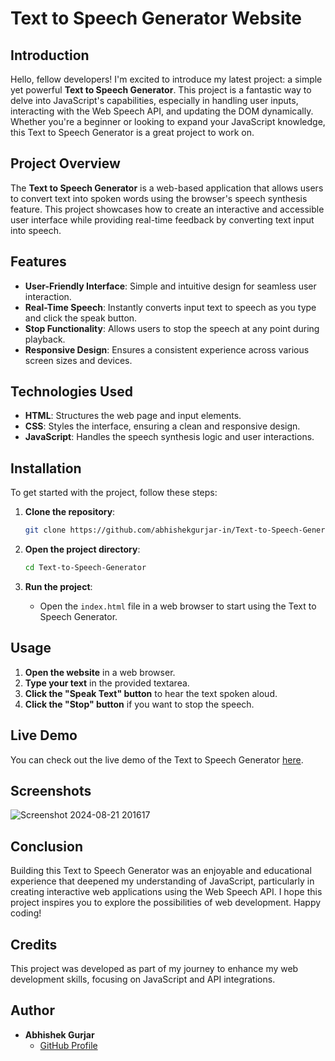 # Text to Speech Generator Website

## Introduction

Hello, fellow developers! I'm excited to introduce my latest project: a simple yet powerful **Text to Speech Generator**. This project is a fantastic way to delve into JavaScript's capabilities, especially in handling user inputs, interacting with the Web Speech API, and updating the DOM dynamically. Whether you're a beginner or looking to expand your JavaScript knowledge, this Text to Speech Generator is a great project to work on.

## Project Overview

The **Text to Speech Generator** is a web-based application that allows users to convert text into spoken words using the browser's speech synthesis feature. This project showcases how to create an interactive and accessible user interface while providing real-time feedback by converting text input into speech.

## Features

- **User-Friendly Interface**: Simple and intuitive design for seamless user interaction.
- **Real-Time Speech**: Instantly converts input text to speech as you type and click the speak button.
- **Stop Functionality**: Allows users to stop the speech at any point during playback.
- **Responsive Design**: Ensures a consistent experience across various screen sizes and devices.

## Technologies Used

- **HTML**: Structures the web page and input elements.
- **CSS**: Styles the interface, ensuring a clean and responsive design.
- **JavaScript**: Handles the speech synthesis logic and user interactions.

## Installation

To get started with the project, follow these steps:

1. **Clone the repository**:
    ```bash
    git clone https://github.com/abhishekgurjar-in/Text-to-Speech-Generator.git
    ```

2. **Open the project directory**:
    ```bash
    cd Text-to-Speech-Generator
    ```

3. **Run the project**:
    - Open the `index.html` file in a web browser to start using the Text to Speech Generator.

## Usage

1. **Open the website** in a web browser.
2. **Type your text** in the provided textarea.
3. **Click the "Speak Text" button** to hear the text spoken aloud.
4. **Click the "Stop" button** if you want to stop the speech.


## Live Demo

You can check out the live demo of the Text to Speech Generator [here](https://abhishekgurjar-in.github.io/Text-to-Speech-Generator/).
## Screenshots
![Screenshot 2024-08-21 201617](https://github.com/user-attachments/assets/9060ffd6-deb7-473f-b599-7d02258147fc)


## Conclusion

Building this Text to Speech Generator was an enjoyable and educational experience that deepened my understanding of JavaScript, particularly in creating interactive web applications using the Web Speech API. I hope this project inspires you to explore the possibilities of web development. Happy coding!

## Credits

This project was developed as part of my journey to enhance my web development skills, focusing on JavaScript and API integrations.

## Author

- **Abhishek Gurjar**
  - [GitHub Profile](https://github.com/abhishekgurjar-in)


